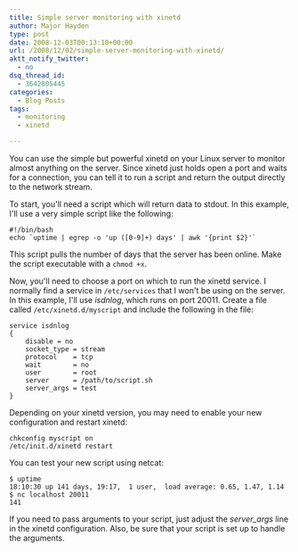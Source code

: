```yaml
---
title: Simple server monitoring with xinetd
author: Major Hayden
type: post
date: 2008-12-03T00:13:10+00:00
url: /2008/12/02/simple-server-monitoring-with-xinetd/
aktt_notify_twitter:
  - no
dsq_thread_id:
  - 3642805445
categories:
  - Blog Posts
tags:
  - monitoring
  - xinetd

---
```

You can use the simple but powerful xinetd on your Linux server to monitor almost anything on the server. Since xinetd just holds open a port and waits for a connection, you can tell it to run a script and return the output directly to the network stream.

To start, you'll need a script which will return data to stdout. In this example, I'll use a very simple script like the following:

```
#!/bin/bash
echo `uptime | egrep -o 'up ([0-9]+) days' | awk '{print $2}'`
```

This script pulls the number of days that the server has been online. Make the script executable with a `chmod +x`.

Now, you'll need to choose a port on which to run the xinetd service. I normally find a service in `/etc/services` that I won't be using on the server. In this example, I'll use _isdnlog_, which runs on port 20011. Create a file called `/etc/xinetd.d/myscript` and include the following in the file:

```
service isdnlog
{
	disable	= no
	socket_type	= stream
	protocol	= tcp
	wait		= no
	user		= root
	server		= /path/to/script.sh
	server_args	= test
}
```

Depending on your xinetd version, you may need to enable your new configuration and restart xinetd:

```
chkconfig myscript on
/etc/init.d/xinetd restart
```

You can test your new script using netcat:

```
$ uptime
18:10:30 up 141 days, 19:17,  1 user,  load average: 0.65, 1.47, 1.14
$ nc localhost 20011
141
```

If you need to pass arguments to your script, just adjust the _server_args_ line in the xinetd configuration. Also, be sure that your script is set up to handle the arguments.
